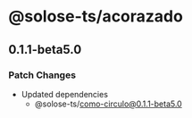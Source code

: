 # @solose-ts/acorazado

## 0.1.1-beta5.0

### Patch Changes

- Updated dependencies
  - @solose-ts/como-circulo@0.1.1-beta5.0
